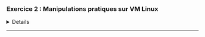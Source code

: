 
### Exercice 2 : Manipulations pratiques sur VM Linux 

<details>

## Partie 1 : Gestion des utilisateurs
**Q.2.1.1 Sur le serveur, créer un compte pour ton usage personnel**  :

pour la ceation d'un compte personel on utilse la commande 
**useradd wilder2**
et pour vérifier que le compte est bien été créer on tap

**id wilder2**

![Image](https://github.com/user-attachments/assets/9879f6e5-d1fa-49e2-9b69-2ef6ad4e622a)


**Q.2.1.2 Quelles préconisations proposes-tu concernant ce compte ?**

   * Configurer un mot de passe fort et le  changer régulièrement le mot de passe pour renforcer la sécurité
   * Accorder les privilèges sudo si tu as besoin d'exécuter des commandes
     
## Partie 2 : Configuration de SSH

**Q.2.2.1 :** Pour désactiver l'accès à distance de l'utilisateur root, modifie le fichier de configuration SSH ( nano /etc/ssh/sshd_config) et ajoute ou modifie

**permitRootLoging**
![Image](https://github.com/user-attachments/assets/070bf98e-d17c-4100-8965-14cb543795ee)

**Q.2.2.2 :**
Pour autoriser l'accès à distance uniquement à ton compte personnel, ajoute cette ligne dans le même fichier :

![Image](https://github.com/user-attachments/assets/b37c9798-aedc-460b-8c10-885e12ff9f04)

**Q.2.2.3 Mettre en place une authentification par clé valide et désactiver l'authentification par mot de passe**
on'a juste a **ecrire pubkeyAuthentication yes** 
![Image](https://github.com/user-attachments/assets/808d57cb-05a7-49ed-b72e-71ef5ad694ed)

redémarrer le service SSH après avoir apporté ces modifications avec **sudo systemctl restart sshd**

## Partie 3 : Analyse du stockage



**Q.2.3.1 Pour lister les systèmes de fichiers actuellement montés**
on tap la commande **findmnt**

![Image](https://github.com/user-attachments/assets/a34bd9ea-b110-4773-9bbe-e61b1228459c)

**Q.2.3.2 Quel type de système de stockage ils utilisent ?** 

d'apés la  commande **df -h** le systeme de stockage est LVM 



**Q.2.3.3:  Ajouter un nouveau disque de 8,00 Gio au serveur et réparer le volume RAID**

![Image](https://github.com/user-attachments/assets/db2cfdd6-cda2-4ad7-8ab0-136b94fb9805)


pour le raid 
![Image](https://github.com/user-attachments/assets/ba405a0b-683d-4364-8f16-94ae461603ba)


**Q.2.3.4 Ajouter un nouveau volume logique LVM de 2 Gio**

![Image](https://github.com/user-attachments/assets/d59add7f-4f57-4f32-a667-b59692723e9a)

![Image](https://github.com/user-attachments/assets/ecda2319-6d40-4be3-b8b6-ca6cabe64d09)

**Q.2.3.5 Combien d'espace disponible reste-t-il dans le groupe de volume ? :**
il reste 6 Gib 
![Image](https://github.com/user-attachments/assets/21d0a34a-6fa1-467a-8ebc-75aaf01d0227)



## Partie 4 : Sauvegardes

**bareos-dir**  :Son rôle est de gérer le stockage et de planifier les tâches de sauvegarde. Il détermine quoi sauvegarder, comment le faire et à quel moment.

**bareos-sd** : Il reçoit les données de sauvegarde et les écrit sur les périphériques de stockage (disques, bandes, etc.). Il gère également les volumes de stockage et assure la rotation et le recyclage des anciens volumes.

**bareos-fd** : c'est le client et il  est installé sur les machines à sauvegarder et attend les instructions du bareos-dir . Il lit les fichiers et répertoires spécifiés et les envoie au Storage Daemon pour stockage. 


## Partie 5 : Filtrage et analyse réseau

**Q.2.5.1 Quelles sont actuellement les règles appliquées sur Netfilter** 

pour cela il faut vérifier avec la commande **sudo nft list ruleset**

![Image](https://github.com/user-attachments/assets/b6d277dd-200b-422f-95a8-3ad0781ff618)


**Q.2.5.2 Quels types de communications sont autorisées ?**  

* Les connexions établies et connexes.

* Le trafic sur l'interface de bouclage (lo).

* Le trafic SSH (port 22).

* Les paquets ICMP et ICMPv6.

**Q.2.5.3 Quels types sont interdit ?**

* es paquets invalides.

* Tout autre type de trafic qui n'est pas explicitement autorisé par les règles défaut

  **Q.2.5.4**

<br>

  ![Image](https://github.com/user-attachments/assets/46b417f6-0f35-4198-bd9e-4e45018db5e2)


## Partie 6 : Analyse de logs
**Q.2.6.1 Lister les 10 derniers échecs de connexion ayant eu lieu sur le serveur en indiquant pour chacun**


![Image](https://github.com/user-attachments/assets/0fbd7a9f-4445-40b8-b870-834a3f17f941)









</details>
<HR>
